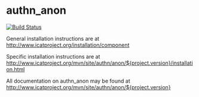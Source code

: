 # authn_anon

[![Build Status](https://github.com/icatproject/authn.anon/workflows/CI%20Build/badge.svg?branch=master)](https://github.com/icatproject/authn.anon/actions?query=workflow%3A%22CI+Build%22)

General installation instructions are at http://www.icatproject.org/installation/component

Specific installation instructions are at http://www.icatproject.org/mvn/site/authn/anon/${project.version}/installation.html

All documentation on authn_anon may be found at http://www.icatproject.org/mvn/site/authn/anon/${project.version}
